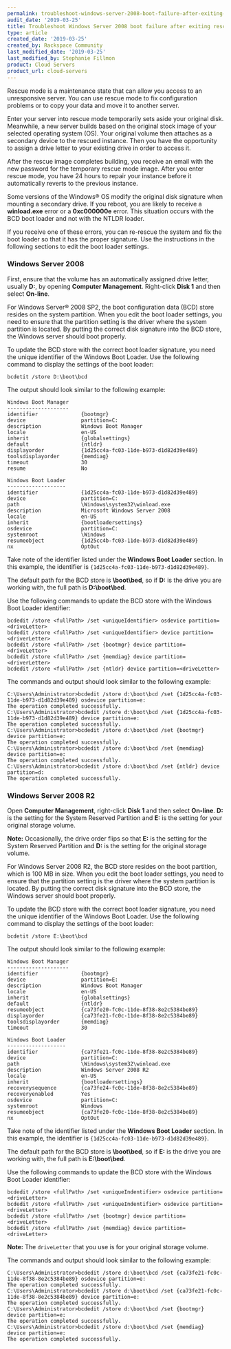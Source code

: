 ```yaml
---
permalink: troubleshoot-windows-server-2008-boot-failure-after-exiting-rescue-mode/
audit_date: '2019-03-25'
title: Troubleshoot Windows Server 2008 boot failure after exiting rescue mode
type: article
created_date: '2019-03-25'
created_by: Rackspace Community
last_modified_date: '2019-03-25'
last_modified_by: Stephanie Fillmon
product: Cloud Servers
product_url: cloud-servers
---
```


Rescue mode is a maintenance state that can allow you access to an
unresponsive server. You can use rescue mode to fix configuration problems
or to copy your data and move it to another server.

Enter your server into rescue mode temporarily sets aside your original
disk. Meanwhile, a new server builds based on the
original stock image of your selected operating system (OS). Your original
volume then attaches as a secondary device to the rescued instance.
Then you have the opportunity to assign a drive letter to your existing drive
in order to access it.

After the rescue image completes building, you receive an email with the
new password for the temporary rescue mode image. After you enter rescue mode,
you have 24 hours to repair your instance before it automatically reverts
to the previous instance.

Some versions of the Windows&reg; OS modify the original disk signature when
mounting a secondary drive. If you reboot, you are likely to receive a
**winload.exe** error or a **0xc000000e** error. This situation occurs with the
BCD boot loader and not with the NTLDR loader.

If you receive one of these errors, you can re-rescue the system and fix
the boot loader so that it has the proper signature. Use the instructions
in the following sections to edit the boot loader settings.

### Windows Server 2008

First, ensure that the volume has an automatically assigned drive letter,
usually **D:**, by opening **Computer Management**. Right-click **Disk 1**
and then select **On-line**.

For Windows Server&reg; 2008 SP2, the boot configuration data (BCD) store
resides on the system partition. When
you edit the boot loader settings, you need to ensure that the
partition setting is the driver where the system partition is located. By
putting the correct disk signature into the BCD store, the Windows server
should boot properly.

To update the BCD store with the correct boot loader signature, you need
the unique identifier of the Windows Boot Loader. Use the following command
to display the settings of the boot loader:

    bcdetit /store D:\boot\bcd

The output should look similar to the following example:

    Windows Boot Manager
    --------------------
    identifier              {bootmgr}
    device                  partition=C:
    description             Windows Boot Manager
    locale                  en-US
    inherit                 {globalsettings}
    default                 {ntldr}
    displayorder            {1d25cc4a-fc03-11de-b973-d1d82d39e489}
    toolsdisplayorder       {memdiag}
    timeout                 30
    resume                  No

    Windows Boot Loader
    -------------------
    identifier              {1d25cc4a-fc03-11de-b973-d1d82d39e489}
    device                  partition=C:
    path                    \Windows\system32\winload.exe
    description             Microsoft Windows Server 2008
    locale                  en-US
    inherit                 {bootloadersettings}
    osdevice                partition=C:
    systemroot              \Windows
    resumeobject            {1d25cc4b-fc03-11de-b973-d1d82d39e489}
    nx                      OptOut

Take note of the identifier listed under the **Windows Boot Loader** section.
In this example, the identifier is `{1d25cc4a-fc03-11de-b973-d1d82d39e489}`.

The default path for the BCD store is **\boot\bed**, so if **D:** is the drive
you are working with, the full path is **D:\boot\bed**.

Use the following commands to update the BCD store with the Windows Boot
Loader identifier:

    bcdedit /store <fullPath> /set <uniqueIdentifier> osdevice partition=<driveLetter>
    bcdedit /store <fullPath> /set <uniqueIdentifier> device partition=<driverLetter>
    bcdedit /store <fullPath> /set {bootmgr} device partition=<driveLetter>
    bcdedit /store <fullPath> /set {memdiag} device partition=<driverLetter>
    bcdedit /store <fullPath> /set {ntldr} device partition=<driveLetter>

The commands and output should look similar to the following example:

    C:\Users\Administrator>bcdedit /store d:\boot\bcd /set {1d25cc4a-fc03-11de-b973-d1d82d39e489} osdevice partition=e:
    The operation completed successfully.
    C:\Users\Administrator>bcdedit /store d:\boot\bcd /set {1d25cc4a-fc03-11de-b973-d1d82d39e489} device partition=e:
    The operation completed successfully.
    C:\Users\Administrator>bcdedit /store d:\boot\bcd /set {bootmgr} device partition=e:
    The operation completed successfully.
    C:\Users\Administrator>bcdedit /store d:\boot\bcd /set {memdiag} device partition=e:
    The operation completed successfully.
    C:\Users\Administrator>bcdedit /store d:\boot\bcd /set {ntldr} device partition=d:
    The operation completed successfully.

### Windows Server 2008 R2

Open **Computer Management**, right-click **Disk 1** and then select
**On-line**. **D:** is the setting for the System Reserved Partition and
**E:** is the setting for your original storage volume.

**Note:** Occasionally, the drive order flips so that **E:** is the setting
for the System
Reserved Partition and **D:** is the setting for the original storage volume.

For Windows Server 2008 R2, the BCD store resides on the boot partition,
which is 100 MB in size. When you edit the boot loader settings, you need to
ensure that the partition setting is the driver where the system partition is
located. By putting the correct disk signature into the BCD store, the Windows
server should boot properly.

To update the BCD store with the correct boot loader signature, you need
the unique identifier of the Windows Boot Loader. Use the following command
to display the settings of the boot loader:

    bcdetit /store E:\boot\bcd

The output should look similar to the following example:

    Windows Boot Manager
    --------------------
    identifier              {bootmgr}
    device                  partition=E:
    description             Windows Boot Manager
    locale                  en-US
    inherit                 {globalsettings}
    default                 {ntldr}
    resumeobject            {ca73fe20-fc0c-11de-8f38-8e2c5384be89}
    displayorder            {ca73fe21-fc0c-11de-8f38-8e2c5384be89}
    toolsdisplayorder       {memdiag}
    timeout                 30

    Windows Boot Loader
    -------------------
    identifier              {ca73fe21-fc0c-11de-8f38-8e2c5384be89}
    device                  partition=C:
    path                    \Windows\system32\winload.exe
    description             Windows Server 2008 R2
    locale                  en-US
    inherit                 {bootloadersettings}
    recoverysequence        {ca73fe24-fc0c-11de-8f38-8e2c5384be89}
    recoveryenabled         Yes
    osdevice                partition=C:
    systemroot              Windows
    resumeobject            {ca73fe20-fc0c-11de-8f38-8e2c5384be89}
    nx                      OptOut

Take note of the identifier listed under the **Windows Boot Loader** section.
In this example, the identifier is `{1d25cc4a-fc03-11de-b973-d1d82d39e489}`.

The default path for the BCD store is **\boot\bed**, so if **E:** is the drive
you are working with, the full path is **E:\boot\bed**.

Use the following commands to update the BCD store with the Windows Boot
Loader identifier:

    bcdedit /store <fullPath> /set <uniqueIndentifier> osdevice partition=<driveLetter>
    bcdedit /store <fullPath> /set <uniqueIndentifier> osdevice partition=<driveLetter>
    bcdedit /store <fullPath> /set {bootmgr} device partition=<driveLetter>
    bcdedit /store <fullPath> /set {memdiag} device partition=<driveLetter>

**Note:** The `driveLetter` that you use is for your original storage
volume.

The commands and output should look similar to the following example:

    C:\Users\Administrator>bcdedit /store d:\boot\bcd /set {ca73fe21-fc0c-11de-8f38-8e2c5384be89} osdevice partition=e:
    The operation completed successfully.
    C:\Users\Administrator>bcdedit /store d:\boot\bcd /set {ca73fe21-fc0c-11de-8f38-8e2c5384be89} device partition=e:
    The operation completed successfully.
    C:\Users\Administrator>bcdedit /store d:\boot\bcd /set {bootmgr} device partition=e:
    The operation completed successfully.
    C:\Users\Administrator>bcdedit /store d:\boot\bcd /set {memdiag} device partition=e:
    The operation completed successfully.
